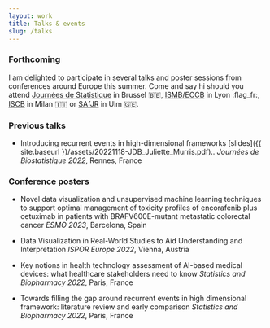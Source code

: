 ```yaml
---
layout: work
title: Talks & events
slug: /talks
---
```


### **Forthcoming**
I am delighted to participate in several talks and poster sessions from conferences around Europe this summer. 
Come and say hi should you attend [Journées de Statistique](https://jds2023.sciencesconf.org/) in Brussel 🇧🇪, [ISMB/ECCB](https://www.iscb.org/ismbeccb2023) in Lyon :flag_fr:, [ISCB](https://www.iscb2023.info/) in Milan 🇮🇹 or [SAfJR](https://www.uni-ulm.de/mawi/statistics/upcoming-events/safjr2023/) in Ulm 🇬🇪.

### **Previous talks**
* Introducing recurrent events in high-dimensional frameworks [slides]({{ site.baseurl }}/assets/20221118-JDB_Juliette_Murris.pdf).. 
*Journées de Biostatistique 2022*, Rennes, France

### **Conference posters**
* Novel data visualization and unsupervised machine learning techniques to support optimal management of toxicity profiles of encorafenib plus cetuximab in patients with BRAFV600E-mutant metastatic colorectal cancer
*ESMO 2023*, Barcelona, Spain

* Data Visualization in Real-World Studies to Aid Understanding and Interpretation
*ISPOR Europe 2022*, Vienna, Austria

* Key notions in health technology assessment of AI-based medical devices: what healthcare stakeholders need to know 
*Statistics and Biopharmacy 2022*, Paris, France

* Towards filling the gap around recurrent events in high dimensional framework: literature review and early comparison
*Statistics and Biopharmacy 2022*, Paris, France